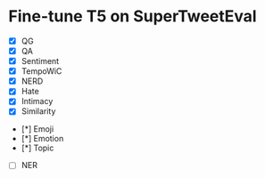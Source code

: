 # Fine-tune T5 on SuperTweetEval
- [x] QG
- [x] QA
- [x] Sentiment
- [x] TempoWiC
- [x] NERD
- [x] Hate
- [x] Intimacy
- [x] Similarity
- [*] Emoji
- [*] Emotion
- [*] Topic
- [ ] NER